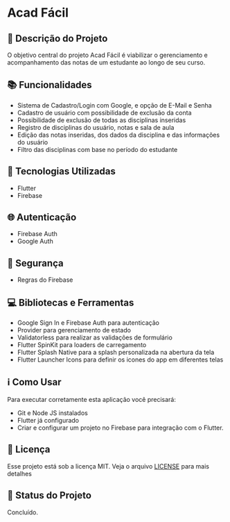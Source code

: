 # Acad Fácil

## :memo: Descrição do Projeto
<p>O objetivo central do projeto Acad Fácil é viabilizar o gerenciamento e acompanhamento das notas de um estudante ao longo de seu curso.</p>

## :books: Funcionalidades
* Sistema de Cadastro/Login com Google, e opção de E-Mail e Senha
* Cadastro de usuário com possibilidade de exclusão da conta
* Possibilidade de exclusão de todas as disciplinas inseridas
* Registro de disciplinas do usuário, notas e sala de aula
* Edição das notas inseridas, dos dados da disciplina e das informações do usuário
* Filtro das disciplinas com base no período do estudante

## :wrench: Tecnologias Utilizadas
* Flutter
* Firebase

## :globe_with_meridians: Autenticação
* Firebase Auth
* Google Auth

## :closed_lock_with_key: Segurança
* Regras do Firebase

## :computer: Bibliotecas e Ferramentas
* Google Sign In e Firebase Auth para autenticação
* Provider para gerenciamento de estado
* Validatorless para realizar as validações de formulário
* Flutter SpinKit para loaders de carregamento
* Flutter Splash Native para a splash personalizada na abertura da tela
* Flutter Launcher Icons para definir os icones do app em diferentes telas

## :information_source: Como Usar

Para executar corretamente esta aplicação você precisará:
* Git e Node JS instalados
* Flutter já configurado
* Criar e configurar um projeto no Firebase para integração com o Flutter.

## :memo: Licença
Esse projeto está sob a licença MIT. Veja o arquivo [LICENSE](LICENSE) para mais detalhes

## :dart: Status do Projeto
Concluído.
